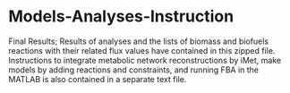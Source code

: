# Models-Analyses-Instruction
Final Results; 
 Results of analyses and the lists of biomass and biofuels reactions with their related flux values have contained in this
zipped file.
Instructions to integrate metabolic network reconstructions by iMet, make models by adding reactions and constraints,
and running FBA in the MATLAB is also contained in a separate text file.
